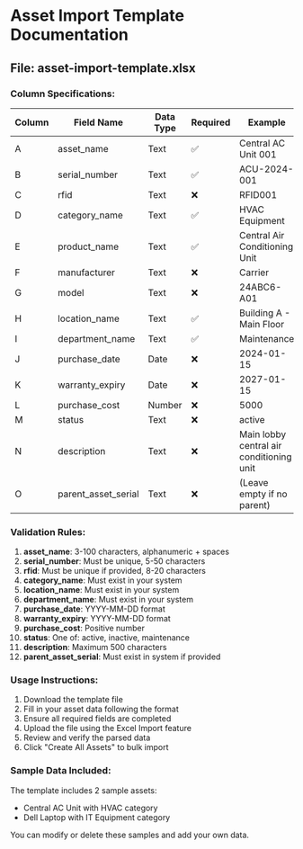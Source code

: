 # Asset Import Template Documentation

## File: asset-import-template.xlsx

### Column Specifications:

| Column | Field Name | Data Type | Required | Example |
|--------|------------|-----------|----------|---------|
| A | asset_name | Text | ✅ | Central AC Unit 001 |
| B | serial_number | Text | ✅ | ACU-2024-001 |
| C | rfid | Text | ❌ | RFID001 |
| D | category_name | Text | ✅ | HVAC Equipment |
| E | product_name | Text | ✅ | Central Air Conditioning Unit |
| F | manufacturer | Text | ❌ | Carrier |
| G | model | Text | ❌ | 24ABC6-A01 |
| H | location_name | Text | ✅ | Building A - Main Floor |
| I | department_name | Text | ✅ | Maintenance |
| J | purchase_date | Date | ❌ | 2024-01-15 |
| K | warranty_expiry | Date | ❌ | 2027-01-15 |
| L | purchase_cost | Number | ❌ | 5000 |
| M | status | Text | ❌ | active |
| N | description | Text | ❌ | Main lobby central air conditioning unit |
| O | parent_asset_serial | Text | ❌ | (Leave empty if no parent) |

### Validation Rules:

1. **asset_name**: 3-100 characters, alphanumeric + spaces
2. **serial_number**: Must be unique, 5-50 characters
3. **rfid**: Must be unique if provided, 8-20 characters
4. **category_name**: Must exist in your system
5. **location_name**: Must exist in your system
6. **department_name**: Must exist in your system
7. **purchase_date**: YYYY-MM-DD format
8. **warranty_expiry**: YYYY-MM-DD format
9. **purchase_cost**: Positive number
10. **status**: One of: active, inactive, maintenance
11. **description**: Maximum 500 characters
12. **parent_asset_serial**: Must exist in system if provided

### Usage Instructions:

1. Download the template file
2. Fill in your asset data following the format
3. Ensure all required fields are completed
4. Upload the file using the Excel Import feature
5. Review and verify the parsed data
6. Click "Create All Assets" to bulk import

### Sample Data Included:

The template includes 2 sample assets:
- Central AC Unit with HVAC category
- Dell Laptop with IT Equipment category

You can modify or delete these samples and add your own data.
